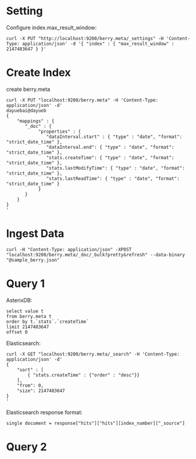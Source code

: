 # Setting
Configure index.max_result_window:
```
curl -X PUT "http://localhost:9200/berry.meta/_settings" -H 'Content-Type: application/json' -d '{ "index" : { "max_result_window" : 2147483647 } }'
```

# Create Index

create berry.meta

```
curl -X PUT "localhost:9200/berry.meta" -H 'Content-Type: application/json' -d'                                                                                                         dayuebai@dayueb
{
    "mappings" : {
       "_doc" : {
            "properties" : {
               "dataInterval.start" : { "type" : "date", "format": "strict_date_time" },
               "dataInterval.end": { "type" : "date", "format": "strict_date_time" },
               "stats.createTime": { "type" : "date", "format": "strict_date_time" },
               "stats.lastModifyTime": { "type" : "date", "format": "strict_date_time" },
               "stats.lastReadTime": { "type" : "date", "format": "strict_date_time" }
            }
       }
    }
}
'
```

# Ingest Data

`curl -H "Content-Type: application/json" -XPOST "localhost:9200/berry.meta/_doc/_bulk?pretty&refresh" --data-binary "@sample_berry.json"`

# Query 1

AsterixDB:

```
select value t
from berry.meta t
order by t.`stats`.`createTime` 
limit 2147483647
offset 0
```

Elasticsearch:

```
curl -X GET "localhost:9200/berry.meta/_search" -H 'Content-Type: application/json' -d'
{
    "sort" : [
        { "stats.createTime" : {"order" : "desc"}}
    ],
    "from": 0,
    "size": 2147483647
}
'
```

Elasticsearch response format:

```
single document = response["hits"]["hits"][index_number]["_source"]
```

# Query 2